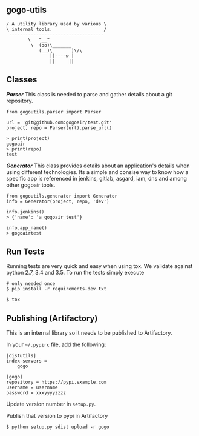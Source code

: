 gogo-utils
----------
```
/ A utility library used by various \
\ internal tools.                   /
 -----------------------------------
        \   ^__^
         \  (oo)\_______
            (__)\       )\/\
                ||----w |
                ||     ||
```

Classes
-------

***Parser***
This class is needed to parse and gather details about a git repository.

```
from gogoutils.parser import Parser

url = 'git@github.com:gogoair/test.git'
project, repo = Parser(url).parse_url()

> print(project)
gogoair
> print(repo)
test
```

***Generator***
This class provides details about an application's details when using different technologies.
Its a simple and consise way to know how a specific app is referenced in jenkins, gitlab, asgard,
iam, dns and among other gogoair tools.

```
from gogoutils.generator import Generator
info = Generator(project, repo, 'dev')

info.jenkins()
> {'name': 'a_gogoair_test'}

info.app_name()
> gogoairtest
```

Run Tests
---------

Running tests are very quick and easy when using tox. We validate against python 2.7, 3.4 and 3.5.
To run the tests simply execute
```
# only needed once
$ pip install -r requirements-dev.txt

$ tox
```

Publishing (Artifactory)
------------------------
This is an internal library so it needs to be published to Artifactory.

In your `~/.pypirc` file, add the following:
```
[distutils]
index-servers =
    gogo

[gogo]
repository = https://pypi.example.com
username = username
password = xxxyyyyzzzz
```

Update version number in `setup.py`.

Publish that version to pypi in Artifactory
```
$ python setup.py sdist upload -r gogo
```
